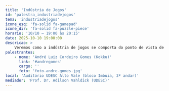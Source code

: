 ```yaml
---
title: 'Indústria de Jogos'
id: 'palestra_industriadejogos'
tema: 'industriadejogos'
icone_esq: 'fa-solid fa-gamepad'
icone_dir: 'fa-solid fa-puzzle-piece'
horario: '10/10 – 19:00 às 20:15'
date: 2025-10-10 19:00:00
descricao: >
    Veremos como a indústria de jogos se comporta do ponto de vista de desenvolvedores, explorando suas características e particularidades e analisando seus prós e contras. Além disso, vou compartilhar a dinâmica salarial e projetos que experimentei ao longo da minha carreira e com o avançar da minha senioridade. Para finalizar, darei algumas orientações para quem tem interesse em ingressar na área de desenvolvimento de jogos.
palestrantes:
    - nome: 'André Luiz Cordeiro Gomes (Kokku)'
      link: '#andregomes'
      cargo: ''
      foto: 'foto-andre-gomes.jpg'
local: 'Auditório UDESC Alto Vale (bloco Imbuia, 3º andar)'
mediador: 'Prof. Dr. Adilson Vahldick (UDESC)'
---
```

